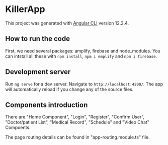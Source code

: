 # KillerApp

This project was generated with [Angular CLI](https://github.com/angular/angular-cli) version 12.2.4.

## How to run the code
First, we need several packages: amplify, firebase and node_modules. You can intstall all these with `npm install`, `npm i emplify` and `npm i firebase`.

## Development server

Run `ng serve` for a dev server. Navigate to `http://localhost:4200/`. The app will automatically reload if you change any of the source files.

## Components introduction

There are "Home Component", "Login", "Register", "Confirm User", "Doctor/patient List", "Medical Record", "Schedule" and "Video Chat" Compoents.

The page routing details can be found in "app-routing.module.ts" file.

